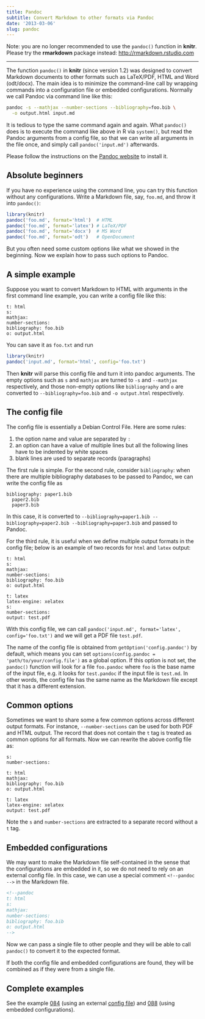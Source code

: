 ```yaml
---
title: Pandoc
subtitle: Convert Markdown to other formats via Pandoc
date: '2013-03-06'
slug: pandoc
---
```


Note: you are no longer recommended to use the `pandoc()` function in **knitr**. Please try the **rmarkdown** package instead: http://rmarkdown.rstudio.com

---

The function `pandoc()` in **knitr** (since version 1.2) was designed to
convert Markdown documents to other formats such as LaTeX/PDF, HTML and Word
(odt/docx). The main idea is to minimize the command-line call by wrapping
commands into a configuration file or embedded configurations. Normally we
call Pandoc via command line like this:

```bash 
pandoc -s --mathjax --number-sections --bibliography=foo.bib \
  -o output.html input.md
```

It is tedious to type the same command again and again. What `pandoc()` does
is to execute the command like above in R via `system()`, but read the
Pandoc arguments from a config file, so that we can write all arguments in
the file once, and simply call `pandoc('input.md')` afterwards.

Please follow the instructions on the [Pandoc
website](http://pandoc.org) to install it.

## Absolute beginners

If you have no experience using the command line, you can try this function
without any configurations. Write a Markdown file, say, `foo.md`, and throw
it into `pandoc()`:

```r 
library(knitr)
pandoc('foo.md', format='html')  # HTML
pandoc('foo.md', format='latex') # LaTeX/PDF
pandoc('foo.md', format='docx')  # MS Word
pandoc('foo.md', format='odt')   # OpenDocument
```

But you often need some custom options like what we showed in the beginning.
Now we explain how to pass such options to Pandoc.

## A simple example

Suppose you want to convert Markdown to HTML with arguments in the first
command line example, you can write a config file like this:

``` 
t: html
s: 
mathjax: 
number-sections: 
bibliography: foo.bib
o: output.html
```

You can save it as `foo.txt` and run

```r 
library(knitr)
pandoc('input.md', format='html', config='foo.txt')
```

Then **knitr** will parse this config file and turn it into pandoc
arguments. The empty options such as `s` and `mathjax` are turned to `-s`
and `--mathjax` respectively, and those non-empty options like `bibliography`
and `o` are converted to `--bibliography=foo.bib` and `-o output.html`
respectively.

## The config file

The config file is essentially a Debian Control File. Here are some rules:

1. the option name and value are separated by `:`
1. an option can have a value of multiple lines but all the following lines
  have to be indented by white spaces
1. blank lines are used to separate records (paragraphs)

The first rule is simple. For the second rule, consider `bibliography`: when
there are multiple bibliography databases to be passed to Pandoc, we can
write the config file as

``` 
bibliography: paper1.bib
  paper2.bib
  paper3.bib
```

In this case, it is converted to `--bibliography=paper1.bib
--bibliography=paper2.bib --bibliography=paper3.bib` and passed to Pandoc.

For the third rule, it is useful when we define multiple output formats in
the config file; below is an example of two records for `html` and `latex`
output:

``` 
t: html
s: 
mathjax: 
number-sections: 
bibliography: foo.bib
o: output.html

t: latex
latex-engine: xelatex
s: 
number-sections: 
output: test.pdf
```

With this config file, we can call `pandoc('input.md', format='latex',
config='foo.txt')` and we will get a PDF file `test.pdf`.

The name of the config file is obtained from `getOption('config.pandoc')` by
default, which means you can set `options(config.pandoc =
'path/to/your/config.file')` as a global option. If this option is not set,
the `pandoc()` function will look for a file `foo.pandoc` where `foo` is the
base name of the input file, e.g. it looks for `test.pandoc` if the input
file is `test.md`. In other words, the config file has the same name as the
Markdown file except that it has a different extension.

## Common options

Sometimes we want to share some a few common options across different output
formats. For instance, `--number-sections` can be used for both PDF and HTML
output. The record that does not contain the `t` tag is treated as common
options for all formats. Now we can rewrite the above config file as:

``` 
s: 
number-sections: 

t: html
mathjax: 
bibliography: foo.bib
o: output.html

t: latex
latex-engine: xelatex
output: test.pdf
```

Note the `s` and `number-sections` are extracted to a separate record
without a `t` tag.

## Embedded configurations

We may want to make the Markdown file self-contained in the sense that the
configurations are embedded in it, so we do not need to rely on an external
config file. In this case, we can use a special comment `<!--pandoc -->` in
the Markdown file.

```html 
<!--pandoc
t: html
s:
mathjax:
number-sections:
bibliography: foo.bib
o: output.html
-->
```

Now we can pass a single file to other people and they will be able to call
`pandoc()` to convert it to the expected format.

If both the config file and embedded configurations are found, they will be
combined as if they were from a single file.

## Complete examples

See the example [084](https://github.com/yihui/knitr-examples) (using an external
[config file](https://github.com/yihui/knitr-examples/blob/master/084-pandoc.pandoc))
and [088](https://github.com/yihui/knitr-examples) (using embedded configurations).

